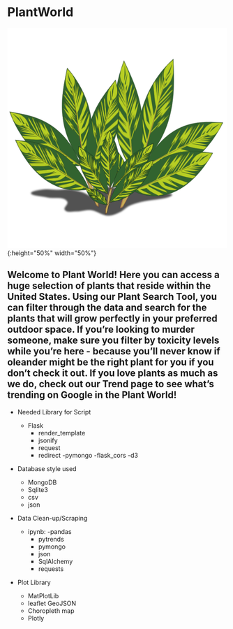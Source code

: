 # PlantWorld

![picture](./static/img/alpinia-variegata.svg){:height="50%" width="50%"}

## Welcome to Plant World! Here you can access a huge selection of plants that reside within the United States. Using our Plant Search Tool, you can filter through the data and search for the plants that will grow perfectly in your preferred outdoor space. If you’re looking to murder someone, make sure you filter by toxicity levels while you’re here - because you’ll never know if oleander might be the right plant for you if you don’t check it out. If you love plants as much as we do, check out our Trend page to see what’s trending on Google in the Plant World! 

* Needed Library for Script
    - Flask
        - render_template
        - jsonify
        - request
        - redirect
    -pymongo
    -flask_cors
    -d3

* Database style used
    - MongoDB
    - Sqlite3
    - csv
    - json

* Data Clean-up/Scraping
    - ipynb: 
        -pandas
        - pytrends
        - pymongo
        - json
        - SqlAlchemy
        - requests

* Plot Library
    - MatPlotLib
    - leaflet GeoJSON
    - Choropleth map
    - Plotly

    


    

        



